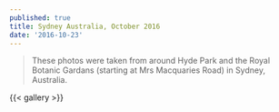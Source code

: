 ```yaml
---
published: true
title: Sydney Australia, October 2016
date: '2016-10-23'
---
```


> These photos were taken from around Hyde Park and the Royal Botanic Gardans
(starting at Mrs Macquaries Road) in Sydney, Australia.

{{< gallery >}}